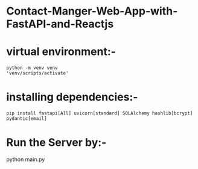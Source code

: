 # Contact-Manger-Web-App-with-FastAPI-and-Reactjs
# virtual environment:-
	python -m venv venv
 	'venv/scripts/activate'

# installing dependencies:-
	pip install fastapi[All] uvicorn[standard] SQLAlchemy hashlib[bcrypt] pydantic[email]
# Run the Server by:-
  python main.py
